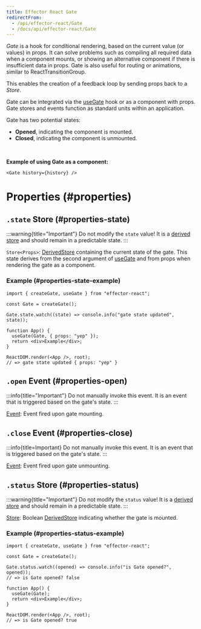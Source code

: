 ```yaml
---
title: Effector React Gate
redirectFrom:
  - /api/effector-react/Gate
  - /docs/api/effector-react/Gate
---
```


_Gate_ is a hook for conditional rendering, based on the current value (or values) in props. It can solve problems such as compiling all required data when a component mounts, or showing an alternative component if there is insufficient data in props. Gate is also useful for routing or animations, similar to ReactTransitionGroup.

This enables the creation of a feedback loop by sending props back to a _Store_.

Gate can be integrated via the [useGate](/en/api/effector-react/useGate) hook or as a component with props. Gate stores and events function as standard units within an application.

Gate has two potential states:

- **Opened**, indicating the component is mounted.
- **Closed**, indicating the component is unmounted.

<br/>

**Example of using Gate as a component:**

```tsx
<Gate history={history} />
```

# Properties (#properties)

## `.state` Store (#properties-state)

:::warning{title="Important"}
Do not modify the `state` value! It is a [derived store](/en/api/effector/Store#readonly) and should remain in a predictable state.
:::

`Store<Props>`: [DerivedStore](/en/api/effector/Store#readonly) containing the current state of the gate. This state derives from the second argument of [useGate](/en/api/effector-react/useGate) and from props when rendering the gate as a component.

### Example (#properties-state-example)

```tsx
import { createGate, useGate } from "effector-react";

const Gate = createGate();

Gate.state.watch((state) => console.info("gate state updated", state));

function App() {
  useGate(Gate, { props: "yep" });
  return <div>Example</div>;
}

ReactDOM.render(<App />, root);
// => gate state updated { props: "yep" }
```

## `.open` Event (#properties-open)

:::info{title="Important"}
Do not manually invoke this event. It is an event that is triggered based on the gate's state.
:::

[Event<Props>](/en/api/effector/Event): Event fired upon gate mounting.

## `.close` Event (#properties-close)

:::info{title=Important}
Do not manually invoke this event. It is an event that is triggered based on the gate's state.
:::

[Event<Props>](/en/api/effector/Event): Event fired upon gate unmounting.

## `.status` Store (#properties-status)

:::warning{title="Important"}
Do not modify the `status` value! It is a [derived store](/en/api/effector/Store#readonly) and should remain in a predictable state.
:::

[Store<boolean>](/en/api/effector/Store): Boolean [DerivedStore](/en/api/effector/Store#readonly) indicating whether the gate is mounted.

### Example (#properties-status-example)

```tsx
import { createGate, useGate } from "effector-react";

const Gate = createGate();

Gate.status.watch((opened) => console.info("is Gate opened?", opened));
// => is Gate opened? false

function App() {
  useGate(Gate);
  return <div>Example</div>;
}

ReactDOM.render(<App />, root);
// => is Gate opened? true
```
